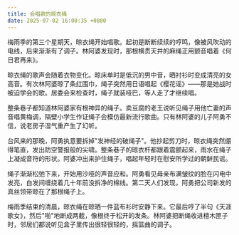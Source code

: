 ```yaml
---
title: 会唱歌的晾衣绳
date: 2025-07-02 16:00:35 +0800
---
```


梅雨季的第三个星期天，晾衣绳开始唱歌。起初是断断续续的哼鸣，像被风吹动的电线，后来渐渐有了调子。林阿婆发现时，那根横贯天井的麻绳正用颤音唱着《何日君再来》。

晾衣绳的歌声会随着衣物变化。晾床单时是低沉的男中音，晒衬衫时变成清亮的女高音。有次林阿婆晾了条红围巾，绳子突然用日语唱起《樱花谣》——那是她战时被迫学会的歌。居委会来检查时，绳子就装哑巴，等人走了才继续唱。

整条巷子都知道林阿婆家有根神异的绳子。卖豆腐的老王说听见绳子用他亡妻的声音唱黄梅调，隔壁小学生作证绳子会模仿最新流行歌曲。只有林阿婆的儿子阿勇不信，说老房子湿气重产生了幻听。

台风来的那晚，阿勇执意要拆掉"发神经的破绳子"。他抄起剪刀时，晾衣绳突然绷得笔直，发出防空警报般的尖啸。整条巷子的晾衣杆都跟着震颤起来，雨水在绳子上凝成音符的形状。阿婆冲出来护住绳子，唱起年轻时在慰安所学过的朝鲜民谣。

绳子渐渐松弛下来，开始用沙哑的声音应和。阿勇看见母亲布满皱纹的脸在闪电中发亮，白发间缠绕着几十年前没拆净的棉线。第二天人们发现，阿勇把公司新发的真丝领带晾在了那根绳子上。

梅雨季结束的清晨，晾衣绳在晾晒一件蓝布衫时安静下来。它最后哼了半句《天涯歌女》，然后"啪"地断成两截，像根终于松开的发条。林阿婆把断绳收进檀木匣子时，邻居们都说听见盒子里传出很轻很轻的，摇篮曲的调子。
